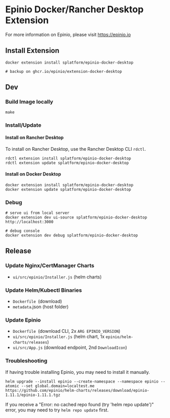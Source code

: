 # Epinio Docker/Rancher Desktop Extension

For more information on Epinio, please visit https://epinio.io

## Install Extension

    docker extension install splatform/epinio-docker-desktop

    # backup on ghcr.io/epinio/extension-docker-desktop

## Dev

### Build Image locally

    make

### Install/Update

#### Install on Rancher Desktop

To install on Rancher Desktop, use the Rancher Desktop CLI `rdctl`.

    rdctl extension install splatform/epinio-docker-desktop
    rdctl extension update splatform/epinio-docker-desktop

#### Install on Docker Desktop

    docker extension install splatform/epinio-docker-desktop
    docker extension update splatform/epinio-docker-desktop

### Debug

    # serve ui from local server
    docker extension dev ui-source splatform/epinio-docker-desktop http://localhost:3000

    # debug console
    docker extension dev debug splatform/epinio-docker-desktop

## Release

### Update Nginx/CertManager Charts

* `ui/src/epinio/Installer.js` (helm charts)

### Update Helm/Kubectl Binaries

* `Dockerfile `(download)
* `metadata`.json (host folder)

### Update Epinio

* `Dockerfile `(download CLI, 2x `ARG EPINIO_VERSION`)
* `ui/src/epinio/Installer.js` (helm chart, 1x `epinio/helm-charts/releases`)
* `ui/src/App.js` (download endpoint, 2nd `DownloadIcon`)

### Troubleshooting

If having trouble installing Epinio, you may need to install it manually.

```
helm upgrade --install epinio --create-namespace --namespace epinio --atomic --set global.domain=localtest.me https://github.com/epinio/helm-charts/releases/download/epinio-1.11.1/epinio-1.11.1.tgz
```

If you receive a "Error: no cached repo found (try 'helm repo update')" error, you may need to try `helm repo update` first.
